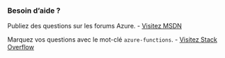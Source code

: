 ### <a name="need-some-help"></a>Besoin d’aide ?
Publiez des questions sur les forums Azure. - [Visitez MSDN](http://go.microsoft.com/fwlink/?LinkId=780719)

Marquez vos questions avec le mot-clé `azure-functions`. - [Visitez Stack Overflow](http://stackoverflow.com/questions/tagged/azure-functions)



<!--HONumber=Nov16_HO2-->


